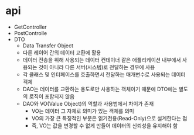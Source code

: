 # api
- GetController
- PostControlle
- DTO
    - Data Transfer Object
    - 다른 레이어 간의 데이터 교환에 활용
    - 데이터 전송을 위해 사용되는 데이터 컨테이너 같은 애플리케이션 내부에서 사용되는 것이 아니라 다른 서버(시스템)로 전달하는 경우에 사용
    - 각 클래스 및 인터페이스를 호출하면서 전달하는 매개변수로 사용되는 데이터 객체
    - DAO는 데이터를 교환하는 용도로만 사용하는 객체이기 때문에 DTO에는 별도의 로직이 포함되지 않음
    - DAO와 VO(Value Object)의 역할과 사용법에서 차이가 존재
        - VO는 데이터 그 자체로 의미가 있는 객체를 의미
        - VO의 가장 큰 특징적인 부분은 읽기전용(Read-Only)으로 설계한다는 점
        - 즉, VO는 값을 변경할 수 없게 만들어 데이터의 신뢰성을 유지해야 함
